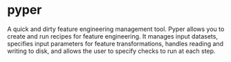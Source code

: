 # pyper
A quick and dirty feature engineering management tool. Pyper allows you to create and run recipes for feature engineering. It manages input datasets, specifies input parameters for feature transformations, handles reading and writing to disk, and allows the user to specify checks to run at each step. 
